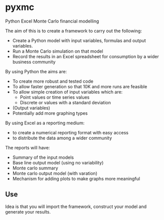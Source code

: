 # pyxmc
Python Excel Monte Carlo financial modelling

The aim of this is to create a framework to carry out the following:

- Create a Python model with input variables, formulas and output variables.
- Run a Monte Carlo simulation on that model
- Record the results in an Excel spreadsheet for consumption by a wider business community


By using Python the aims are:

- To create more robust and tested code
- To allow faster generation so that 10K and more runs are feasible
- To allow simple creation of input variables which are:
    - Point values or time series values
    - Discrete  or values with a standard deviation
- (Output variables)
- Potentially add more graphing types

By using Excel as a reporting medium:
- to create a numerical reporting format with easy access
- to distribute the data among a wider community


The reports will have:

- Summary of the input models
- Base line output model (using no variability)
- Monte carlo summary
- Monte carlo output model (with varation)
- Mechanism for adding plots to make graphs more meaningful


## Use
Idea is that you will import the framework, construct your model and generate your results.